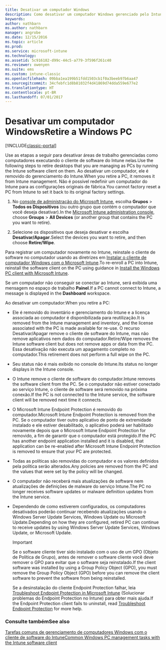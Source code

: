 ```yaml
---
title: Desativar um computador Windows
description: Como desativar um computador Windows gerenciado pelo Intune.
keywords: 
author: nathbarn
ms.author: nathbarn
manager: angrobe
ms.date: 12/15/2016
ms.topic: article
ms.prod: 
ms.service: microsoft-intune
ms.technology: 
ms.assetid: 5c916182-d99c-44c5-a779-3f596f261c40
ms.reviewer: owenyen
ms.suite: ems
ms.custom: intune-classic
ms.openlocfilehash: 09bba1ea199b51fdd1503cb1f0a3beeb97b6aa47
ms.sourcegitcommit: 34cfebfc1d8b81032f4d41869d74dda559e677e2
ms.translationtype: HT
ms.contentlocale: pt-BR
ms.lasthandoff: 07/01/2017
---
```

# <span data-ttu-id="1d4eb-103">Desativar um computador Windows</span><span class="sxs-lookup"><span data-stu-id="1d4eb-103">Retire a Windows PC</span></span>
<a id="retire-a-windows-pc" class="xliff"></a>

[!INCLUDE[classic-portal](../includes/classic-portal.md)]

<span data-ttu-id="1d4eb-104">Use as etapas a seguir para desativar áreas de trabalho gerenciadas como computadores executando o cliente de software do Intune nelas.</span><span class="sxs-lookup"><span data-stu-id="1d4eb-104">Use the following steps to retire desktops that you are managing as PCs by running the Intune software client on them.</span></span> <span data-ttu-id="1d4eb-105">Ao desativar um computador, ele é removido do gerenciamento do Intune.</span><span class="sxs-lookup"><span data-stu-id="1d4eb-105">When you retire a PC, it removes it from Intune management.</span></span> <span data-ttu-id="1d4eb-106">Não é possível redefinir um computador do Intune para as configurações originais de fábrica.</span><span class="sxs-lookup"><span data-stu-id="1d4eb-106">You cannot factory reset a PC from Intune to set it back to its original factory settings.</span></span>

1.  <span data-ttu-id="1d4eb-107">No [console de administração do Microsoft Intune](https://manage.microsoft.com/), escolha **Grupos** &gt; **Todos os Dispositivos** (ou outro grupo que contém o computador que você deseja desativar).</span><span class="sxs-lookup"><span data-stu-id="1d4eb-107">In the [Microsoft Intune administration console](https://manage.microsoft.com/), choose **Groups** &gt; **All Devices** (or another group that contains the PC you want to retire).</span></span>

2.  <span data-ttu-id="1d4eb-108">Selecione os dispositivos que deseja desativar e escolha **Desativar/Apagar**.</span><span class="sxs-lookup"><span data-stu-id="1d4eb-108">Select the devices you want to retire, and then choose **Retire/Wipe**.</span></span>

<span data-ttu-id="1d4eb-109">Para registrar um computador novamente no Intune, reinstale o cliente de software no computador usando as diretrizes em [Instalar o cliente de computador Windows com o Microsoft Intune](install-the-windows-pc-client-with-microsoft-intune.md).</span><span class="sxs-lookup"><span data-stu-id="1d4eb-109">To re-enroll a PC into Intune, reinstall the software client on the PC using guidance in [Install the Windows PC client with Microsoft Intune](install-the-windows-pc-client-with-microsoft-intune.md).</span></span>

<span data-ttu-id="1d4eb-110">Se um computador não conseguir se conectar ao Intune, será exibida uma mensagem no espaço de trabalho **Painel**.</span><span class="sxs-lookup"><span data-stu-id="1d4eb-110">If a PC cannot connect to Intune, a message is displayed in the **Dashboard** workspace.</span></span>

<span data-ttu-id="1d4eb-111">Ao desativar um computador:</span><span class="sxs-lookup"><span data-stu-id="1d4eb-111">When you retire a PC:</span></span>

-   <span data-ttu-id="1d4eb-112">Ele é removido do inventário e gerenciamento do Intune e a licença associada ao computador é disponibilizada para reutilização.</span><span class="sxs-lookup"><span data-stu-id="1d4eb-112">It is removed from the Intune management and inventory, and the license associated with the PC is made available for re-use.</span></span> <span data-ttu-id="1d4eb-113">O recurso Desativar/Apagar remove o cliente de software do Intune, mas não remove aplicativos nem dados do computador.</span><span class="sxs-lookup"><span data-stu-id="1d4eb-113">Retire/Wipe removes the Intune software client but does not remove apps or data from the PC.</span></span> <span data-ttu-id="1d4eb-114">Essa desativação não executa um apagamento completo no computador.</span><span class="sxs-lookup"><span data-stu-id="1d4eb-114">This retirement does not perform a full wipe on the PC.</span></span>

-   <span data-ttu-id="1d4eb-115">Seu status não é mais exibido no console do Intune.</span><span class="sxs-lookup"><span data-stu-id="1d4eb-115">Its status no longer displays in the Intune console.</span></span>

-   <span data-ttu-id="1d4eb-116">O Intune remove o cliente de software do computador.</span><span class="sxs-lookup"><span data-stu-id="1d4eb-116">Intune removes the software client from the PC.</span></span> <span data-ttu-id="1d4eb-117">Se o computador não estiver conectado ao serviço Intune, o cliente de software será removido na próxima conexão.</span><span class="sxs-lookup"><span data-stu-id="1d4eb-117">If the PC is not connected to the Intune service, the software client will be removed next time it connects.</span></span>

-   <span data-ttu-id="1d4eb-118">O Microsoft Intune Endpoint Protection é removido do computador.</span><span class="sxs-lookup"><span data-stu-id="1d4eb-118">Microsoft Intune Endpoint Protection is removed from the PC.</span></span> <span data-ttu-id="1d4eb-119">Se o computador tiver outro aplicativo de ponto de extremidade instalado e ele estiver desabilitado, o aplicativo poderá ser habilitado novamente depois que o Microsoft Intune Endpoint Protection for removido, a fim de garantir que o computador está protegido.</span><span class="sxs-lookup"><span data-stu-id="1d4eb-119">If the PC has another endpoint application installed and it is disabled, that application can be re-enabled after Microsoft Intune Endpoint Protection is removed to ensure that your PC are protected.</span></span>

-   <span data-ttu-id="1d4eb-120">Todas as políticas são removidas do computador e os valores definidos pela política serão alterados.</span><span class="sxs-lookup"><span data-stu-id="1d4eb-120">Any policies are removed from the PC and the values that were set by the policy will be changed.</span></span>

-   <span data-ttu-id="1d4eb-121">O computador não receberá mais atualizações de software nem atualizações de definições de malware do serviço Intune.</span><span class="sxs-lookup"><span data-stu-id="1d4eb-121">The PC no longer receives software updates or malware definition updates from the Intune service.</span></span>

-   <span data-ttu-id="1d4eb-122">Dependendo de como estiverem configurados, os computadores desativados poderão continuar recebendo atualizações usando o Windows Server Update Services, Windows Update ou Microsoft Update.</span><span class="sxs-lookup"><span data-stu-id="1d4eb-122">Depending on how they are configured, retired PC can continue to receive updates by using Windows Server Update Services, Windows Update, or Microsoft Update.</span></span>

    > [!IMPORTANT]
    > <span data-ttu-id="1d4eb-123">Se o software cliente tiver sido instalado com o uso de um GPO (Objeto de Política de Grupo), antes de remover o software cliente você deve remover o GPO para evitar que o software seja reinstalado.</span><span class="sxs-lookup"><span data-stu-id="1d4eb-123">If the client software was installed by using a Group Policy Object (GPO), you must remove the Group Policy Object (GPO) before you can remove the client software to prevent the software from being reinstalled.</span></span>

    <span data-ttu-id="1d4eb-124">Se a desinstalação do cliente Endpoint Protection falhar, leia [Troubleshoot Endpoint Protection in Microsoft Intune](/intune-classic/troubleshoot/troubleshoot-endpoint-protection-in-microsoft-intune) (Solucionar problemas do Endpoint Protection no Intune) para obter mais ajuda.</span><span class="sxs-lookup"><span data-stu-id="1d4eb-124">If the Endpoint Protection client fails to uninstall, read [Troubleshoot Endpoint Protection](/intune-classic/troubleshoot/troubleshoot-endpoint-protection-in-microsoft-intune) for more help.</span></span>

### <span data-ttu-id="1d4eb-125">Consulte também</span><span class="sxs-lookup"><span data-stu-id="1d4eb-125">See also</span></span>
<a id="see-also" class="xliff"></a>

[<span data-ttu-id="1d4eb-126">Tarefas comuns de gerenciamento de computadores Windows com o cliente de software do Intune</span><span class="sxs-lookup"><span data-stu-id="1d4eb-126">Common Windows PC management tasks with the Intune software client</span></span>](common-windows-pc-management-tasks-with-the-microsoft-intune-computer-client.md)